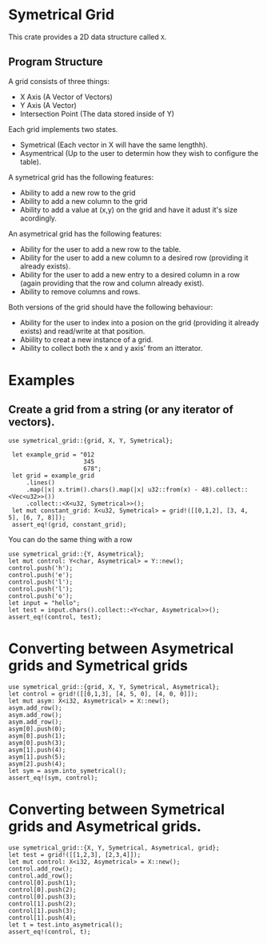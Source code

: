 # Symetrical Grid
This crate provides a 2D data structure called `X`.

## Program Structure
A grid consists of three things:
  - X Axis (A Vector of Vectors)
  - Y Axis (A Vector)
  - Intersection Point (The data stored inside of Y)

Each grid implements two states.
  - Symetrical (Each vector in X will have the same lengthh).
  - Asymentrical (Up to the user to determin how they wish to configure the table).

A symetrical grid has the following features:
  - Ability to add a new row to the grid
  - Ability to add a new column to the grid
  - Ability to add a value at (x,y) on the grid and have it adust it's size acordingly.

An asymetrical grid has the following features:
  - Ability for the user to add a new row to the table.
  - Ability for the user to add a new column to a desired row (providing it already exists).
  - Ability for the user to add a new entry to a desired column in a row
    (again providing that the row and column already exist).
  - Ability to remove columns and rows.

Both versions of the grid should have the following behaviour:
  - Ability for the user to index into a posion on the grid
    (providing it already exists) and read/write at that position.
  - Abiility to creat a new instance of a grid.
  - Ability to collect both the x and y axis' from an itterator.


# Examples

## Create a grid from a string (or any iterator of vectors).
```
use symetrical_grid::{grid, X, Y, Symetrical};

 let example_grid = "012
                     345
                     678";
 let grid = example_grid
     .lines()
     .map(|x| x.trim().chars().map(|x| u32::from(x) - 48).collect::<Vec<u32>>())
     .collect::<X<u32, Symetrical>>();
 let mut constant_grid: X<u32, Symetrical> = grid!([[0,1,2], [3, 4, 5], [6, 7, 8]]);
 assert_eq!(grid, constant_grid);

```
You can do the same thing with a row
```
use symetrical_grid::{Y, Asymetrical};
let mut control: Y<char, Asymetrical> = Y::new();
control.push('h');
control.push('e');
control.push('l');
control.push('l');
control.push('o');
let input = "hello";
let test = input.chars().collect::<Y<char, Asymetrical>>();
assert_eq!(control, test);
```

# Converting between Asymetrical grids and Symetrical grids
```
use symetrical_grid::{grid, X, Y, Symetrical, Asymetrical};
let control = grid!([[0,1,3], [4, 5, 0], [4, 0, 0]]);
let mut asym: X<i32, Asymetrical> = X::new();
asym.add_row();
asym.add_row();
asym.add_row();
asym[0].push(0);
asym[0].push(1);
asym[0].push(3);
asym[1].push(4);
asym[1].push(5);
asym[2].push(4);
let sym = asym.into_symetrical();
assert_eq!(sym, control);

```
# Converting between Symetrical grids and Asymetrical grids.
```
use symetrical_grid::{X, Y, Symetrical, Asymetrical, grid};
let test = grid!([[1,2,3], [2,3,4]]);
let mut control: X<i32, Asymetrical> = X::new();
control.add_row();
control.add_row();
control[0].push(1);
control[0].push(2);
control[0].push(3);
control[1].push(2);
control[1].push(3);
control[1].push(4);
let t = test.into_asymetrical();
assert_eq!(control, t);
```
